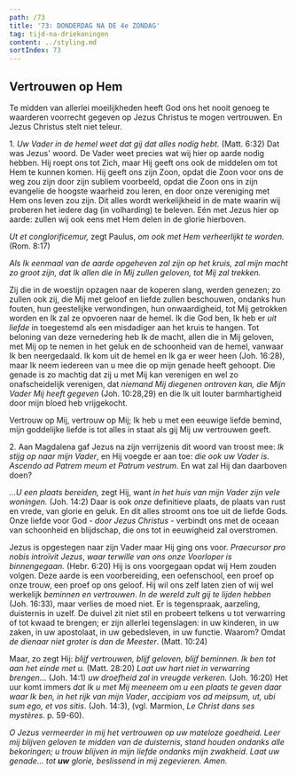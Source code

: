 ```yaml
---
path: /73
title: '73: DONDERDAG NA DE 4e ZONDAG'
tag: tijd-na-driekoningen
content: ../styling.md
sortIndex: 73
---
```


## Vertrouwen op Hem

Te midden van allerlei moeilijkheden heeft God ons het nooit genoeg te waarderen voorrecht gegeven op Jezus Christus te mogen vertrouwen. En Jezus Christus stelt niet teleur.

1\. _Uw Vader in de hemel weet dat gij dat alles nodig hebt._ (Matt. 6:32) Dat was Jezus' woord. De Vader weet precies wat wij hier op aarde nodig hebben. Hij roept ons tot Zich, maar Hij geeft ons ook de middelen om tot Hem te kunnen komen. Hij geeft ons zijn Zoon, opdat die Zoon voor ons de weg zou zijn door zijn subliem voorbeeld, opdat die Zoon ons in zijn evangelie de hoogste waarheid zou leren, en door onze vereniging met Hem ons leven zou zijn. Dit alles wordt werkelijkheid in de mate waarin wij proberen het iedere dag (in volharding) te beleven. Eén met Jezus hier op aarde: zullen wij ook eens met Hem delen in de glorie hierboven.

_Ut et conglorificemur,_ zegt Paulus, _om ook met Hem verheerlijkt te worden._ (Rom. 8:17)

_Als Ik eenmaal van de aarde opgeheven zal zijn op het kruis, zal mijn macht zo groot zijn, dat Ik allen die in Mij zullen geloven, tot Mij zal trekken._

Zij die in de woestijn opzagen naar de koperen slang, werden genezen; zo zullen ook zij, die Mij met geloof en liefde zullen beschouwen, ondanks hun fouten, hun geestelijke verwondingen, hun onwaardigheid, tot Mij getrokken worden en Ik zal ze opvoeren naar de hemel. Ik die God ben, Ik heb er _uit liefde_ in toegestemd als een misdadiger aan het kruis te hangen. Tot beloning van deze vernedering heb Ik de macht, allen die in Mij geloven, met Mij op te nemen in het geluk en de schoonheid van de hemel, vanwaar Ik ben neergedaald. Ik kom uit de hemel en Ik ga er weer heen (Joh. 16:28), maar Ik neem iedereen van u mee die op mijn genade heeft gehoopt. Die genade is zo machtig dat zij u met Mij kan verenigen en wel zo onafscheidelijk verenigen, dat _niemand Mij diegenen ontroven kan, die Mijn Vader Mij heeft gegeven_ (Joh. 10:28,29) en die Ik uit louter barmhartigheid door mijn bloed heb vrijgekocht.

Vertrouw op Mij, vertrouw op Mij; Ik heb u met een eeuwige liefde bemind, mijn goddelijke liefde is tot alles in staat als gij Mij uw vertrouwen geeft.

2\. Aan Magdalena gaf Jezus na zijn verrijzenis dit woord van troost mee: _Ik stijg op naar mijn Vader_, en Hij voegde er aan toe: _die ook uw Vader is_. _Ascendo ad Patrem meum et Patrum vestrum_. En wat zal Hij dan daarboven doen?

_...U een plaats bereiden,_ zegt Hij, want _in het huis van mijn Vader zijn vele woningen._ (Joh. 14:2) Daar is ook _onze_ definitieve plaats, de plaats van rust en vrede, van glorie en geluk. En dit alles stroomt ons toe uit de liefde Gods. Onze liefde voor God - _door Jezus Christus_ - verbindt ons met de oceaan van schoonheid en blijdschap, die ons tot in eeuwigheid zal overstromen.

Jezus is opgestegen naar zijn Vader maar Hij ging ons voor. _Praecursor pro nobis introïvit Jezus_, _waar terwille van ons onze Voorloper is binnengegaan._ (Hebr. 6:20) Hij is ons voorgegaan opdat wij Hem zouden volgen. Deze aarde is een voorbereiding, een oefenschool, een proef op onze trouw, een proef op ons geloof. Hij wil ons zelf laten zien of wij wel werkelijk _beminnen en vertrouwen_. _In de wereld zult gij te lijden hebben_ (Joh. 16:33), maar verlies de moed niet. Er is tegenspraak, aarzeling, duisternis in uzelf. De duivel zit niet stil en probeert telkens u tot verwarring of tot kwaad te brengen; er zijn allerlei tegenslagen: in uw kinderen, in uw zaken, in uw apostolaat, in uw gebedsleven, in uw functie. Waarom? Omdat _de dienaar niet groter is dan de Meester_. (Matt. 10:24)

Maar, zo zegt Hij: _blijf vertrouwen, blijf geloven, blijf beminnen_. _Ik ben tot aan het einde met u._ (Matt. 28:20) _Laat uw hart niet in verwarring brengen..._ (Joh. 14:1) _uw droefheid zal in vreugde verkeren._ (Joh. 16:20) Het uur komt immers _dat Ik u met Mij meeneem om u een plaats te geven daar waar Ik ben, in het rijk van mijn Vader_, _accipiam vos ad meipsum, ut, ubi sum ego, et vos sitis_. (Joh. 14:3), (vgl. Marmion, _Le Christ dans ses mystères_. p. 59-60).

_O Jezus vermeerder in mij het vertrouwen op uw mateloze goedheid. Leer mij blijven geloven te midden van de duisternis, stand houden ondanks alle bekoringen; u trouw blijven in mijn liefde ondanks mijn zwakheid. Laat uw genade... tot __uw__ glorie, beslissend in mij zegevieren. Amen._
